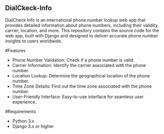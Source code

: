 ## DialCkeck-Info
DialCheck Info is an international phone number lookup web app that provides detailed information about phone numbers, including their validity, carrier, location, and more. This repository contains the source code for the web app, built with Django and designed to deliver accurate phone number insights to users worldwide.

#Features
- Phone Number Validation: Check if a phone number is valid.
- Carrier Information: Identify the carrier associated with the phone number.
- Location Lookup: Determine the geographical location of the phone number.
- Time Zone Details: Find out the time zone associated with the phone number.
- User-Friendly Interface: Easy-to-use interface for seamless user experience.

#Requirements
- Python 3.x
- Django 3.x or higher
